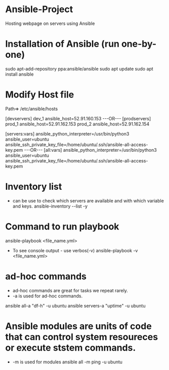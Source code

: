 # Ansible-Project
Hosting webpage on servers using Ansible

# Installation of Ansible (run one-by-one)
sudo apt-add-repository ppa:ansible/ansible
sudo apt update
sudo apt install ansible

# Modify Host file
Path=> /etc/ansible/hosts

[devservers]
dev_1 ansible_host=52.91.160.153
---OR---
[prodservers]
prod_1 ansible_host=52.91.162.153
prod_2 ansible_host=52.91.162.154

[servers:vars]
ansible_python_interpreter=/usr/bin/python3
ansible_user=ubuntu
ansible_ssh_private_key_file=/home/ubuntu/.ssh/ansible-all-access-key.pem
---OR---
[all:vars]
ansible_python_interpreter=/usr/bin/python3
ansible_user=ubuntu
ansible_ssh_private_key_file=/home/ubuntu/.ssh/ansible-all-access-key.pem

# Inventory list
* can be use to check which servers are available and with which variable and keys.
ansible-inventory --list -y

# Command to run playbook
ansible-playbook <file_name.yml>
* To see console output - use verbos(-v)
ansible-playbook -v <file_name.yml>

# ad-hoc commands
* ad-hoc commands are great for tasks we repeat rarely.
* -a is used for ad-hoc commands.

ansible all-a "df-h" -u ubuntu
ansible servers-a "uptime" -u ubuntu

# Ansible modules are units of code that can control system resoureces or execute ststem commands.
* -m is used for modules
ansible all -m ping -u ubuntu 

